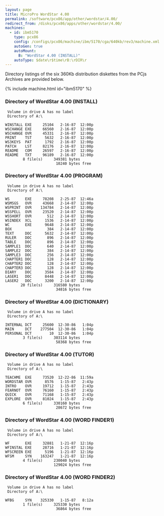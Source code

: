 ```yaml
---
layout: page
title: MicroPro WordStar 4.00
permalink: /software/pcx86/app/other/wordstar/4.00/
redirect_from: /disks/pcx86/apps/other/wordstar/4.00/
machines:
  - id: ibm5170
    type: pcx86
    config: /configs/pcx86/machine/ibm/5170/cga/640kb/rev3/machine.xml
    autoGen: true
    autoMount:
      B: "WordStar 4.00 (INSTALL)"
    autoType: $date\r$time\rB:\rDIR\r
---
```


Directory listings of the six 360Kb distribution diskettes from the PCjs Archives are provided below.

{% include machine.html id="ibm5170" %}

### Directory of WordStar 4.00 (INSTALL)

     Volume in drive A has no label
     Directory of A:\

    WINSTALL EXE     25104   2-16-87  12:00p
    WSCHANGE EXE     66560   2-16-87  12:00p
    WSCHANGE OVR     45331   2-16-87  12:00p
    PRINT    TST      5632   2-16-87  12:00p
    WS3KEYS  PAT      1792   2-16-87  12:00p
    PATCH    LST     82176   2-16-87  12:00p
    README   COM     26597   2-16-87  12:00p
    README   TXT     96189   2-16-87  12:00p
            8 file(s)     349381 bytes
                           10240 bytes free

### Directory of WordStar 4.00 (PROGRAM)

     Volume in drive A has no label
     Directory of A:\

    WS       EXE     78208   2-25-87  12:46a
    WSMSGS   OVR     43668   2-14-87  12:00p
    WSPRINT  OVR    134784   2-14-87  12:00p
    WSSPELL  OVR     23520   2-14-87  12:00p
    WSSHORT  OVR       512   2-14-87  12:00p
    WSINDEX  XCL      1536   2-14-87  12:00p
    WC       EXE      9648   2-14-87  12:00p
    BOX                384   2-14-87  12:00p
    TEXT     DOC      5632   2-14-87  12:00p
    RULER    DOC       896   2-14-87  12:00p
    TABLE    DOC       896   2-14-87  12:00p
    SAMPLE1  DOC       640   2-14-87  12:00p
    SAMPLE2  DOC       384   2-14-87  12:00p
    SAMPLE3  DOC       256   2-14-87  12:00p
    CHAPTER1 DOC       128   2-14-87  12:00p
    CHAPTER2 DOC       128   2-14-87  12:00p
    CHAPTER3 DOC       128   2-14-87  12:00p
    DIARY    DOC      3584   2-14-87  12:00p
    LASER1   DOC      8448   2-14-87  12:00p
    LASER2   DOC      3200   2-14-87  12:00p
           20 file(s)     316580 bytes
                           34816 bytes free

### Directory of WordStar 4.00 (DICTIONARY)

     Volume in drive A has no label
     Directory of A:\

    INTERNAL DCT     25600  12-30-86   1:04p
    MAIN     DCT    277504  12-30-86   1:04p
    PERSONAL DCT        10  12-30-86   1:04p
            3 file(s)     303114 bytes
                           58368 bytes free

### Directory of WordStar 4.00 (TUTOR)

     Volume in drive A has no label
     Directory of A:\

    TEACHME  EXE     73520  12-22-86  11:59a
    WORDSTAR OVR      8576   1-15-87   2:43p
    INTRO    OVR     19712   1-15-87   2:43p
    FEARNOT  OVR     76160   1-15-87   2:43p
    QUICK    OVR     71168   1-15-87   2:43p
    EXPLORE  OVR     81024   1-15-87   2:43p
            6 file(s)     330160 bytes
                           28672 bytes free

### Directory of WordStar 4.00 (WORD FINDER1)

     Volume in drive A has no label
     Directory of A:\

    WF       EXE     32881   1-21-87  12:16p
    WFINSTAL EXE     28716   1-21-87  12:16p
    WFSCREEN EXE      5196   1-21-87  12:16p
    WFSM     SYN    163247   1-21-87  12:16p
            4 file(s)     230040 bytes
                          129024 bytes free

### Directory of WordStar 4.00 (WORD FINDER2)

     Volume in drive A has no label
     Directory of A:\

    WFBG     SYN    325330   1-15-87   8:12a
            1 file(s)     325330 bytes
                           36864 bytes free
